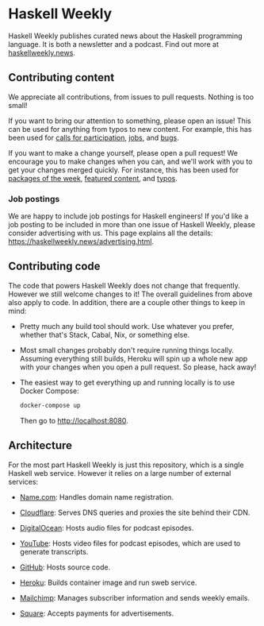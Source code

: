 # Haskell Weekly

Haskell Weekly publishes curated news about the Haskell programming
language. It is both a newsletter and a podcast. Find out more at
[haskellweekly.news](https://haskellweekly.news).

## Contributing content

We appreciate all contributions, from issues to pull requests. Nothing
is too small!

If you want to bring our attention to something, please open an
issue! This can be used for anything from typos to new content. For
example, this has been used for [calls for participation][], [jobs][],
and [bugs][].

[calls for participation]: https://github.com/haskellweekly/haskellweekly.github.io/issues/138
[jobs]: https://github.com/haskellweekly/haskellweekly.github.io/issues/136
[bugs]: https://github.com/haskellweekly/haskellweekly.github.io/issues/62

If you want to make a change yourself, please open a pull request! We
encourage you to make changes when you can, and we'll work with you to
get your changes merged quickly. For instance, this has been used for
[packages of the week][], [featured content][], and [typos][].

[packages of the week]: https://github.com/haskellweekly/haskellweekly.github.io/issues/159
[featured content]: https://github.com/haskellweekly/haskellweekly.github.io/issues/148
[typos]: https://github.com/haskellweekly/haskellweekly.github.io/issues/145

### Job postings

We are happy to include job postings for Haskell engineers! If you'd like
a job posting to be included in more than one issue of Haskell Weekly,
please consider advertising with us. This page explains all the details:
<https://haskellweekly.news/advertising.html>.

## Contributing code

The code that powers Haskell Weekly does not change that
frequently. However we still welcome changes to it! The overall guidelines
from above also apply to code. In addition, there are a couple other
things to keep in mind:

-   Pretty much any build tool should work. Use whatever you prefer,
    whether that's Stack, Cabal, Nix, or something else.

-   Most small changes probably don't require running things
    locally. Assuming everything still builds, Heroku will spin up a
    whole new app with your changes when you open a pull request. So
    please, hack away!

-   The easiest way to get everything up and running locally is to use
    Docker Compose:

    ``` sh
    docker-compose up
    ```

    Then go to <http://localhost:8080>.

## Architecture

For the most part Haskell Weekly is just this repository, which is
a single Haskell web service. However it relies on a large number of
external services:

- [Name.com](https://www.name.com):
  Handles domain name registration.

- [Cloudflare](https://www.cloudflare.com):
  Serves DNS queries and proxies the site behind their CDN.

- [DigitalOcean](https://www.digitalocean.com):
  Hosts audio files for podcast episodes.

- [YouTube](https://www.youtube.com):
  Hosts video files for podcast episodes, which are used to generate
  transcripts.

- [GitHub](https://mailchimp.com):
  Hosts source code.

- [Heroku](https://www.heroku.com):
  Builds container image and run sweb service.

- [Mailchimp](https://mailchimp.com):
  Manages subscriber information and sends weekly emails.

- [Square](https://squareup.com):
  Accepts payments for advertisements.
